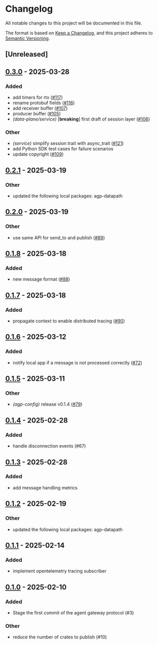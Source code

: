 # Changelog

All notable changes to this project will be documented in this file.

The format is based on [Keep a Changelog](https://keepachangelog.com/en/1.0.0/),
and this project adheres to [Semantic Versioning](https://semver.org/spec/v2.0.0.html).

## [Unreleased]

## [0.3.0](https://github.com/agntcy/agp/compare/agp-service-v0.2.1...agp-service-v0.3.0) - 2025-03-28

### Added

- add timers for rtx ([#117](https://github.com/agntcy/agp/pull/117))
- rename protobuf fields ([#116](https://github.com/agntcy/agp/pull/116))
- add receiver buffer ([#107](https://github.com/agntcy/agp/pull/107))
- producer buffer ([#105](https://github.com/agntcy/agp/pull/105))
- *(data-plane/service)* [**breaking**] first draft of session layer ([#106](https://github.com/agntcy/agp/pull/106))

### Other

- *(service)* simplify session trait with async_trait ([#121](https://github.com/agntcy/agp/pull/121))
- add Python SDK test cases for failure scenarios
- update copyright ([#109](https://github.com/agntcy/agp/pull/109))

## [0.2.1](https://github.com/agntcy/agp/compare/agp-service-v0.2.0...agp-service-v0.2.1) - 2025-03-19

### Other

- updated the following local packages: agp-datapath

## [0.2.0](https://github.com/agntcy/agp/compare/agp-service-v0.1.8...agp-service-v0.2.0) - 2025-03-19

### Other

- use same API for send_to and publish ([#89](https://github.com/agntcy/agp/pull/89))

## [0.1.8](https://github.com/agntcy/agp/compare/agp-service-v0.1.7...agp-service-v0.1.8) - 2025-03-18

### Added

- new message format ([#88](https://github.com/agntcy/agp/pull/88))

## [0.1.7](https://github.com/agntcy/agp/compare/agp-service-v0.1.6...agp-service-v0.1.7) - 2025-03-18

### Added

- propagate context to enable distributed tracing ([#90](https://github.com/agntcy/agp/pull/90))

## [0.1.6](https://github.com/agntcy/agp/compare/agp-service-v0.1.5...agp-service-v0.1.6) - 2025-03-12

### Added

- notify local app if a message is not processed correctly ([#72](https://github.com/agntcy/agp/pull/72))

## [0.1.5](https://github.com/agntcy/agp/compare/agp-service-v0.1.4...agp-service-v0.1.5) - 2025-03-11

### Other

- *(agp-config)* release v0.1.4 ([#79](https://github.com/agntcy/agp/pull/79))

## [0.1.4](https://github.com/agntcy/agp/compare/agp-service-v0.1.3...agp-service-v0.1.4) - 2025-02-28

### Added

- handle disconnection events (#67)

## [0.1.3](https://github.com/agntcy/agp/compare/agp-service-v0.1.2...agp-service-v0.1.3) - 2025-02-28

### Added

- add message handling metrics

## [0.1.2](https://github.com/agntcy/agp/compare/agp-service-v0.1.1...agp-service-v0.1.2) - 2025-02-19

### Other

- updated the following local packages: agp-datapath

## [0.1.1](https://github.com/agntcy/agp/compare/agp-service-v0.1.0...agp-service-v0.1.1) - 2025-02-14

### Added

- implement opentelemetry tracing subscriber

## [0.1.0](https://github.com/agntcy/agp/releases/tag/agp-service-v0.1.0) - 2025-02-10

### Added

- Stage the first commit of the agent gateway protocol (#3)

### Other

- reduce the number of crates to publish (#10)
